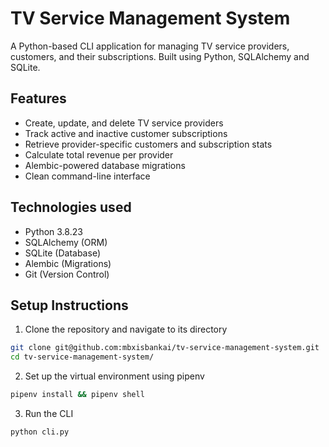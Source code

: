 # TV Service Management System

A Python-based CLI application for managing TV service providers, customers, and their subscriptions. Built using Python, SQLAlchemy and SQLite.

## Features

- Create, update, and delete TV service providers
- Track active and inactive customer subscriptions
- Retrieve provider-specific customers and subscription stats
- Calculate total revenue per provider
- Alembic-powered database migrations
- Clean command-line interface

## Technologies used
- Python 3.8.23
- SQLAlchemy (ORM)
- SQLite (Database)
- Alembic (Migrations)
- Git (Version Control)

## Setup Instructions
1. Clone the repository and navigate to its directory
```bash
git clone git@github.com:mbxisbankai/tv-service-management-system.git
cd tv-service-management-system/
```
2. Set up the virtual environment using pipenv
```bash
pipenv install && pipenv shell
```
3. Run the CLI
```bash
python cli.py
```